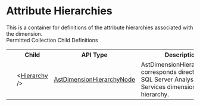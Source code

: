 # Attribute Hierarchies

<div class="LanguageSummary"><div class ="SummaryItem">This is a container for definitions of the attribute hierarchies associated with the dimension.</div></div><div class="SchemaBindingGroup"><div class="SchemaBindingGroupHeader">Permitted Collection Child Definitions</div><table id="SchemaBindingList" class="SchemaBindingList"><tbody><tr><th class="SchemaBindingIconColumnHeader">&nbsp;</th><th class="SchemaBindingNameColumnHeader">Child</th><th class="SchemaBindingTypeColumnHeader">API Type</th><th class="SchemaBindingSummaryColumnHeader">Description</th></tr><tr class="cd0"><td class="SchemaBindingIcon"><div class="NotRequired" /></td><td class="SchemaBindingName"><span class="punc">&lt;</span><a href=Varigence.Languages.Biml.Dimension.AstDimensionHierarchyNode.html">Hierarchy</a><span class="punc"> /&gt;</span></td><td class="SchemaBindingType"><a href="../api-reference/Varigence.Languages.Biml.Dimension.AstDimensionHierarchyNode.html">AstDimensionHierarchyNode</a></td><td class="SchemaBindingSummary">AstDimensionHierarchyNode corresponds directly to a SQL Server Analysis Services dimension hierarchy.</td></tr></tbody></table></div>